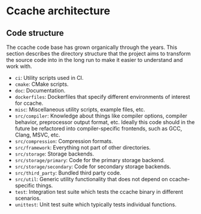 # Ccache architecture

## Code structure

The ccache code base has grown organically through the years. This section
describes the directory structure that the project aims to transform the source
code into in the long run to make it easier to understand and work with.

* `ci`: Utility scripts used in CI.
* `cmake`: CMake scripts.
* `doc`: Documentation.
* `dockerfiles`: Dockerfiles that specify different environments of interest for
  ccache.
* `misc`: Miscellaneous utility scripts, example files, etc.
* `src/compiler`: Knowledge about things like compiler options, compiler
  behavior, preprocessor output format, etc. Ideally this code should in the
  future be refactored into compiler-specific frontends, such as GCC, Clang,
  MSVC, etc.
* `src/compression`: Compression formats.
* `src/framework`: Everything not part of other directories.
* `src/storage`: Storage backends.
* `src/storage/primary`: Code for the primary storage backend.
* `src/storage/secondary`: Code for secondary storage backends.
* `src/third_party`: Bundled third party code.
* `src/util`: Generic utility functionality that does not depend on
  ccache-specific things.
* `test`: Integration test suite which tests the ccache binary in different
  scenarios.
* `unittest`: Unit test suite which typically tests individual functions.
